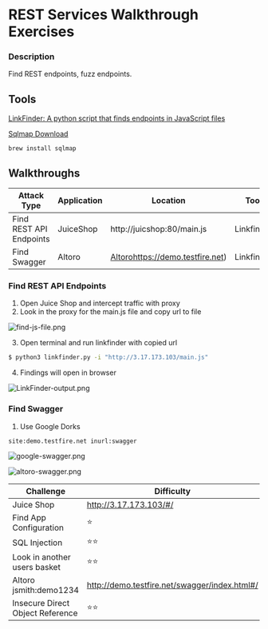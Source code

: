 # REST Services Walkthrough Exercises

### Description
Find REST endpoints, fuzz endpoints. 

## Tools

[LinkFinder: A python script that finds endpoints in JavaScript files](https://github.com/GerbenJavado/LinkFinder)

[Sqlmap Download](https://github.com/sqlmapproject/sqlmap/zipball/master)

```
brew install sqlmap
```

## Walkthroughs

| Attack Type | Application | Location | Tool |
| ---- | ---- | ---- | ---- |
| Find REST API Endpoints | JuiceShop | http://juicshop:80/main.js |  Linkfinder |
|Find Swagger| Altoro | [Altoro]()https://demo.testfire.net)| Linkfinder |

### Find REST API Endpoints

1. Open Juice Shop and intercept traffic with proxy
2. Look in the proxy for the main.js file and copy url to file

![find-js-file.png](:storage/2ff271b5-9a1d-4110-bb69-53d1dbe3a8dc/5f34f8ec.png)

3. Open terminal and run linkfinder with copied url
```sh
$ python3 linkfinder.py -i "http://3.17.173.103/main.js"
```
4. Findings will open in browser

![LinkFinder-output.png](:storage/2ff271b5-9a1d-4110-bb69-53d1dbe3a8dc/8eeaea68.png)


### Find Swagger
1. Use Google Dorks
```sh 
site:demo.testfire.net inurl:swagger
```
![google-swagger.png](:storage/2ff271b5-9a1d-4110-bb69-53d1dbe3a8dc/1cbf592a.png)

![altoro-swagger.png](:storage/2ff271b5-9a1d-4110-bb69-53d1dbe3a8dc/6f53f58f.png)


| Challenge | Difficulty |
| ----- | ----- |
| Juice Shop |http://3.17.173.103/#/|
| Find  App Configuration | :star: |
| SQL Injection | :star::star: | 
| Look in another users basket | :star::star: | 
| Altoro jsmith:demo1234 | http://demo.testfire.net/swagger/index.html#/|
| Insecure Direct Object Reference | :star::star: |





